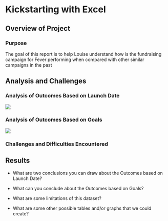 # Kickstarting with Excel

## Overview of Project

### Purpose
The goal of this report is to help Louise understand how is the fundraising campaign for Fever performing when compared with other similar campaigns in the past

## Analysis and Challenges

### Analysis of Outcomes Based on Launch Date

<img src="https://github.com/lalittoshniwal/kickstarter-analysis/tree/main/Resources/Theater_Outcomes_vs_Launch.png" >

### Analysis of Outcomes Based on Goals

<img src="https://github.com/lalittoshniwal/kickstarter-analysis/tree/main/Resources/Outcomes_vs_Goals.png" >

### Challenges and Difficulties Encountered

## Results

- What are two conclusions you can draw about the Outcomes based on Launch Date?

- What can you conclude about the Outcomes based on Goals?

- What are some limitations of this dataset?

- What are some other possible tables and/or graphs that we could create?

